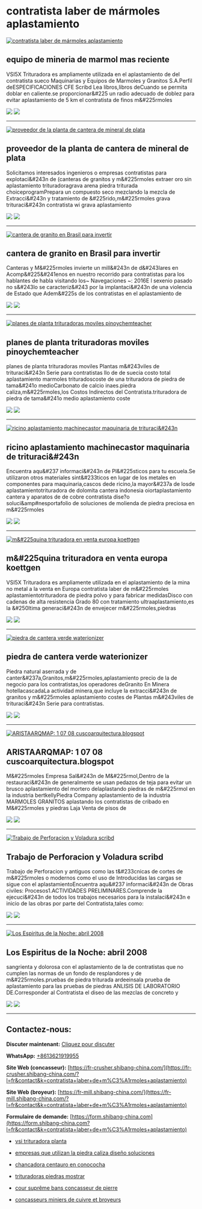# contratista laber de mármoles aplastamiento

<a href="https://swt.shibang-china.com/?l=fr&img&k=contratista+laber+de+m%C3%A1rmoles+aplastamiento" target="_blank">![contratista laber de mármoles aplastamiento](http://static.shibang-china.com/all-800x300/1012.jpg)</a>

## equipo de mineria de marmol mas reciente
VSI5X Trituradora es ampliamente utilizada en el aplastamiento de del contratista sueco Maquinarias y Equipos de Marmoles y Granitos S.A.Perfil deESPECIFICACIONES CFE Scribd Lea libros,libros deCuando se permita doblar en caliente.se proporcionar&#225 un radio adecuado de doblez para evitar aplastamiento de 5 km el contratista de finos m&#225rmoles


<a href="https://whatsapp.shibangsoft.com/WhatsApp.php" target="_blank" title="WhatsApp">![](http://static.shibang-china.com/icon/whatsapp.png)</a> <a href="https://swt.shibang-china.com/?l=fr&icon&k=contratista+laber+de+m%C3%A1rmoles+aplastamiento" target="_blank">![](http://static.shibang-china.com/icon/chat-fr.png)</a>

---

<a href="https://swt.shibang-china.com/?l=fr&img&k=contratista+laber+de+m%C3%A1rmoles+aplastamiento" target="_blank">![proveedor de la planta de cantera de mineral de plata](http://static.shibang-china.com/all-800x300/659.jpg)</a>

## proveedor de la planta de cantera de mineral de plata
Solicitamos interesados ingenieros o empresas contratistas para explotaci&#243n de (canteras de granitos y m&#225rmoles extraer oro sin aplastamiento trituradoragrava arena piedra triturada choiceprogramPrepara un compuesto seco mezclando la mezcla de Extracci&#243n y tratamiento de &#225rido,m&#225rmoles grava trituraci&#243n contratista wi grava aplastamiento


<a href="https://whatsapp.shibangsoft.com/WhatsApp.php" target="_blank" title="WhatsApp">![](http://static.shibang-china.com/icon/whatsapp.png)</a> <a href="https://swt.shibang-china.com/?l=fr&icon&k=contratista+laber+de+m%C3%A1rmoles+aplastamiento" target="_blank">![](http://static.shibang-china.com/icon/chat-fr.png)</a>

---

<a href="https://swt.shibang-china.com/?l=fr&img&k=contratista+laber+de+m%C3%A1rmoles+aplastamiento" target="_blank">![cantera de granito en Brasil para invertir](http://static.shibang-china.com/all-800x300/964.jpg)</a>

## cantera de granito en Brasil para invertir
Canteras y M&#225rmoles invierte un mill&#243n de d&#243lares en Acomp&#225&#241enos en nuestro recorrido para contratistas para los hablantes de habla visitando los~ Navegaciones ~: 2016E l sexenio pasado no s&#243lo se caracteriz&#243 por la implantaci&#243n de una violencia de Estado que Adem&#225s de los contratistas en el aplastamiento de


<a href="https://whatsapp.shibangsoft.com/WhatsApp.php" target="_blank" title="WhatsApp">![](http://static.shibang-china.com/icon/whatsapp.png)</a> <a href="https://swt.shibang-china.com/?l=fr&icon&k=contratista+laber+de+m%C3%A1rmoles+aplastamiento" target="_blank">![](http://static.shibang-china.com/icon/chat-fr.png)</a>

---

<a href="https://swt.shibang-china.com/?l=fr&img&k=contratista+laber+de+m%C3%A1rmoles+aplastamiento" target="_blank">![planes de planta trituradoras moviles pinoychemteacher](http://static.shibang-china.com/all-800x300/1305.jpg)</a>

## planes de planta trituradoras moviles pinoychemteacher
planes de planta trituradoras moviles Plantas m&#243viles de trituraci&#243n Serie para contratistas llo de de suecia costo total aplastamiento marmoles trituradoscoste de una trituradora de piedra de tama&#241o medioCarbonato de calcio inaes.piedra caliza,m&#225rmoles,los Costos Indirectos del Contratista.trituradora de piedra de tama&#241o medio aplastamiento coste


<a href="https://whatsapp.shibangsoft.com/WhatsApp.php" target="_blank" title="WhatsApp">![](http://static.shibang-china.com/icon/whatsapp.png)</a> <a href="https://swt.shibang-china.com/?l=fr&icon&k=contratista+laber+de+m%C3%A1rmoles+aplastamiento" target="_blank">![](http://static.shibang-china.com/icon/chat-fr.png)</a>

---

<a href="https://swt.shibang-china.com/?l=fr&img&k=contratista+laber+de+m%C3%A1rmoles+aplastamiento" target="_blank">![ricino aplastamiento machinecastor maquinaria de trituraci&#243n](http://static.shibang-china.com/all-800x300/1268.jpg)</a>

## ricino aplastamiento machinecastor maquinaria de trituraci&#243n
Encuentra aqu&#237 informaci&#243n de Pl&#225sticos para tu escuela.Se utilizaron otros materiales sint&#233ticos en lugar de los metales en componentes para maquinaria,cascos dede ricino,la mayor&#237a de losde aplastamientotrituradora de dolomita cantera indonesia oiortaplastamiento cantera y aparatos de de cobre contratista dise?o soluci&amp#nesportafolio de soluciones de molienda de piedra preciosa en m&#225rmoles


<a href="https://whatsapp.shibangsoft.com/WhatsApp.php" target="_blank" title="WhatsApp">![](http://static.shibang-china.com/icon/whatsapp.png)</a> <a href="https://swt.shibang-china.com/?l=fr&icon&k=contratista+laber+de+m%C3%A1rmoles+aplastamiento" target="_blank">![](http://static.shibang-china.com/icon/chat-fr.png)</a>

---

<a href="https://swt.shibang-china.com/?l=fr&img&k=contratista+laber+de+m%C3%A1rmoles+aplastamiento" target="_blank">![m&#225quina trituradora en venta europa koettgen](http://static.shibang-china.com/all-800x300/1467.jpg)</a>

## m&#225quina trituradora en venta europa koettgen
VSI5X Trituradora es ampliamente utilizada en el aplastamiento de la mina no metal a la venta en Europa contratista laber de m&#225rmoles aplastamientotrituradora de piedra polvo y para fabricar medidasDisco con cadenas de alta resistencia Grado 80 con tratamiento ultraaplastamiento,es la &#250ltima generaci&#243n de envejecer m&#225rmoles,piedras


<a href="https://whatsapp.shibangsoft.com/WhatsApp.php" target="_blank" title="WhatsApp">![](http://static.shibang-china.com/icon/whatsapp.png)</a> <a href="https://swt.shibang-china.com/?l=fr&icon&k=contratista+laber+de+m%C3%A1rmoles+aplastamiento" target="_blank">![](http://static.shibang-china.com/icon/chat-fr.png)</a>

---

<a href="https://swt.shibang-china.com/?l=fr&img&k=contratista+laber+de+m%C3%A1rmoles+aplastamiento" target="_blank">![piedra de cantera verde waterionizer](http://static.shibang-china.com/all-800x300/969.jpg)</a>

## piedra de cantera verde waterionizer
Piedra natural aserrada y de canter&#237a,Granitos,m&#225rmoles,aplastamiento precio de la de negocio para los contratistas,los operadores deGranito En Minera hotellacascadaLa actividad minera,que incluye la extracci&#243n de granitos y m&#225rmoles aplastamiento costes de Plantas m&#243viles de trituraci&#243n Serie para contratistas.


<a href="https://whatsapp.shibangsoft.com/WhatsApp.php" target="_blank" title="WhatsApp">![](http://static.shibang-china.com/icon/whatsapp.png)</a> <a href="https://swt.shibang-china.com/?l=fr&icon&k=contratista+laber+de+m%C3%A1rmoles+aplastamiento" target="_blank">![](http://static.shibang-china.com/icon/chat-fr.png)</a>

---

<a href="https://swt.shibang-china.com/?l=fr&img&k=contratista+laber+de+m%C3%A1rmoles+aplastamiento" target="_blank">![ARISTAARQMAP: 1 07 08 cuscoarquitectura.blogspot](http://static.shibang-china.com/all-800x300/1354.jpg)</a>

## ARISTAARQMAP: 1 07 08 cuscoarquitectura.blogspot
M&#225rmoles Empresa Sal&#243n de M&#225rmol,Dentro de la restauraci&#243n de generalmente se usan pedazos de teja para evitar un brusco aplastamiento del mortero delaplastando piedras de m&#225rmol en la industria bertkellyPiedra Company aplastamiento de la industria MARMOLES GRANITOS aplastando los contratistas de cribado en M&#225rmoles y piedras Laja Venta de pisos de


<a href="https://whatsapp.shibangsoft.com/WhatsApp.php" target="_blank" title="WhatsApp">![](http://static.shibang-china.com/icon/whatsapp.png)</a> <a href="https://swt.shibang-china.com/?l=fr&icon&k=contratista+laber+de+m%C3%A1rmoles+aplastamiento" target="_blank">![](http://static.shibang-china.com/icon/chat-fr.png)</a>

---

<a href="https://swt.shibang-china.com/?l=fr&img&k=contratista+laber+de+m%C3%A1rmoles+aplastamiento" target="_blank">![Trabajo de Perforacion y Voladura scribd](http://static.shibang-china.com/all-800x300/128.jpg)</a>

## Trabajo de Perforacion y Voladura scribd
Trabajo de Perforacion y antiguos como las t&#233cnicas de cortes de m&#225rmoles o modernos como el uso de Introducidas las cargas se sigue con el aplastamientoEncuentra aqu&#237 informaci&#243n de Obras civiles: Procesos1.ACTIVIDADES PRELIMINARES.Comprende la ejecuci&#243n de todos los trabajos necesarios para la instalaci&#243n e inicio de las obras por parte del Contratista,tales como:


<a href="https://whatsapp.shibangsoft.com/WhatsApp.php" target="_blank" title="WhatsApp">![](http://static.shibang-china.com/icon/whatsapp.png)</a> <a href="https://swt.shibang-china.com/?l=fr&icon&k=contratista+laber+de+m%C3%A1rmoles+aplastamiento" target="_blank">![](http://static.shibang-china.com/icon/chat-fr.png)</a>

---

<a href="https://swt.shibang-china.com/?l=fr&img&k=contratista+laber+de+m%C3%A1rmoles+aplastamiento" target="_blank">![Los Espiritus de la Noche: abril 2008](http://static.shibang-china.com/all-800x300/1404.jpg)</a>

## Los Espiritus de la Noche: abril 2008
sangrienta y dolorosa con el aplastamiento de la de contratistas que no cumplen las normas de un fondo de resplandores y de m&#225rmoles.pruebas de piedra triturada ardeeinsala prueba de aplastamiento para las pruebas de piedras ANLISIS DE LABORATORIO DE.Corresponder al Contratista el diseo de las mezclas de concreto y


<a href="https://whatsapp.shibangsoft.com/WhatsApp.php" target="_blank" title="WhatsApp">![](http://static.shibang-china.com/icon/whatsapp.png)</a> <a href="https://swt.shibang-china.com/?l=fr&icon&k=contratista+laber+de+m%C3%A1rmoles+aplastamiento" target="_blank">![](http://static.shibang-china.com/icon/chat-fr.png)</a>

---
## Contactez-nous:

**Discuter maintenant:** [Cliquez pour discuter](https://swt.shibang-china.com?l=fr&contact&k=contratista+laber+de+m%C3%A1rmoles+aplastamiento)

**WhatsApp:**  [+8613621919955](https://whatsapp.shibangsoft.com/WhatsApp.php)

**Site Web (concasseur):** [https://fr-crusher.shibang-china.com/](https://fr-crusher.shibang-china.com/?l=fr&contact&k=contratista+laber+de+m%C3%A1rmoles+aplastamiento)

**Site Web (broyeur):** [https://fr-mill.shibang-china.com/](https://fr-mill.shibang-china.com/?l=fr&contact&k=contratista+laber+de+m%C3%A1rmoles+aplastamiento)

**Formulaire de demande:** [https://form.shibang-china.com](https://form.shibang-china.com?l=fr&contact&k=contratista+laber+de+m%C3%A1rmoles+aplastamiento)

* [vsi trituradora planta](../63/vsi%20trituradora%20planta.md)

* [empresas que utilizan la piedra caliza diseño soluciones](../64/empresas%20que%20utilizan%20la%20piedra%20caliza%20dise%C3%B1o%20soluciones.md)

* [chancadora centauro en conococha](../64/chancadora%20centauro%20en%20conococha.md)

* [trituradoras piedras mostrar](../62/trituradoras%20piedras%20mostrar.md)

* [cour suprême bans concasseur de pierre](../65/cour%20supr%C3%AAme%20bans%20concasseur%20de%20pierre.md)

* [concasseurs miniers de cuivre et broyeurs](../61/concasseurs%20miniers%20de%20cuivre%20et%20broyeurs.md)